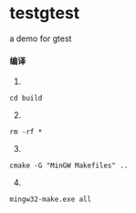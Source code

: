 # testgtest

a demo for gtest


#### **编译**

1.

`cd build`

2.

`rm -rf *`

3.

`cmake -G "MinGW Makefiles" ..`

4.

`mingw32-make.exe all`
